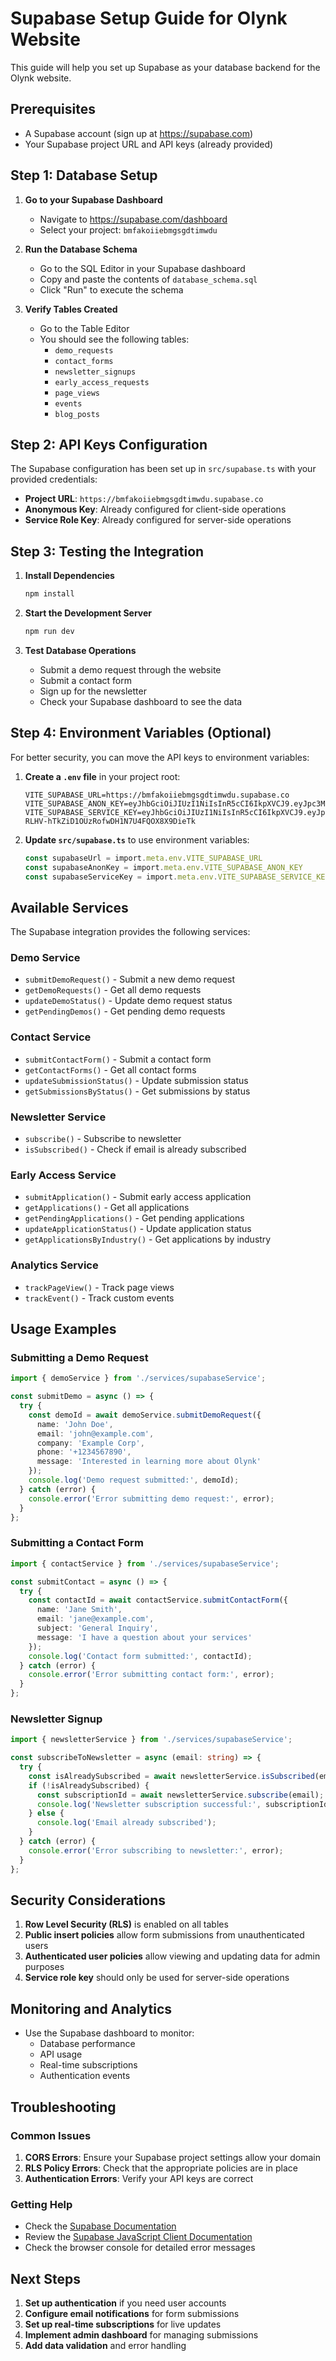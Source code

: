 # Supabase Setup Guide for Olynk Website

This guide will help you set up Supabase as your database backend for the Olynk website.

## Prerequisites

- A Supabase account (sign up at https://supabase.com)
- Your Supabase project URL and API keys (already provided)

## Step 1: Database Setup

1. **Go to your Supabase Dashboard**
   - Navigate to https://supabase.com/dashboard
   - Select your project: `bmfakoiiebmgsgdtimwdu`

2. **Run the Database Schema**
   - Go to the SQL Editor in your Supabase dashboard
   - Copy and paste the contents of `database_schema.sql`
   - Click "Run" to execute the schema

3. **Verify Tables Created**
   - Go to the Table Editor
   - You should see the following tables:
     - `demo_requests`
     - `contact_forms`
     - `newsletter_signups`
     - `early_access_requests`
     - `page_views`
     - `events`
     - `blog_posts`

## Step 2: API Keys Configuration

The Supabase configuration has been set up in `src/supabase.ts` with your provided credentials:

- **Project URL**: `https://bmfakoiiebmgsgdtimwdu.supabase.co`
- **Anonymous Key**: Already configured for client-side operations
- **Service Role Key**: Already configured for server-side operations

## Step 3: Testing the Integration

1. **Install Dependencies**
   ```bash
   npm install
   ```

2. **Start the Development Server**
   ```bash
   npm run dev
   ```

3. **Test Database Operations**
   - Submit a demo request through the website
   - Submit a contact form
   - Sign up for the newsletter
   - Check your Supabase dashboard to see the data

## Step 4: Environment Variables (Optional)

For better security, you can move the API keys to environment variables:

1. **Create a `.env` file** in your project root:
   ```env
   VITE_SUPABASE_URL=https://bmfakoiiebmgsgdtimwdu.supabase.co
   VITE_SUPABASE_ANON_KEY=eyJhbGciOiJIUzI1NiIsInR5cCI6IkpXVCJ9.eyJpc3MiOiJzdXBhYmFzZSIsInJlZiI6ImJtZmFrb2lpZWJtc2dkdGltd2R1Iiwicm9sZSI6ImFub24iLCJpYXQiOjE3NTM3MjE4MDgsImV4cCI6MjA2OTI5NzgwOH0.z3sqY4qSnNXx2tYVkJu10KkQDWkXTi9cT8iilwnBB8w
   VITE_SUPABASE_SERVICE_KEY=eyJhbGciOiJIUzI1NiIsInR5cCI6IkpXVCJ9.eyJpc3MiOiJzdXBhYmFzZSIsInJlZiI6ImJtZmFrb2lpZWJtc2dkdGltd2R1Iiwicm9sZSI6InNlcnZpY2Vfcm9sZSIsImlhdCI6MTc1MzcyMTgwOCwiZXhwIjoyMDY5Mjk3ODA4fQ.dkPn-RLHV-hTkZiD1OUzRofwDH1N7U4FQOX8X9DieTk
   ```

2. **Update `src/supabase.ts`** to use environment variables:
   ```typescript
   const supabaseUrl = import.meta.env.VITE_SUPABASE_URL
   const supabaseAnonKey = import.meta.env.VITE_SUPABASE_ANON_KEY
   const supabaseServiceKey = import.meta.env.VITE_SUPABASE_SERVICE_KEY
   ```

## Available Services

The Supabase integration provides the following services:

### Demo Service
- `submitDemoRequest()` - Submit a new demo request
- `getDemoRequests()` - Get all demo requests
- `updateDemoStatus()` - Update demo request status
- `getPendingDemos()` - Get pending demo requests

### Contact Service
- `submitContactForm()` - Submit a contact form
- `getContactForms()` - Get all contact forms
- `updateSubmissionStatus()` - Update submission status
- `getSubmissionsByStatus()` - Get submissions by status

### Newsletter Service
- `subscribe()` - Subscribe to newsletter
- `isSubscribed()` - Check if email is already subscribed

### Early Access Service
- `submitApplication()` - Submit early access application
- `getApplications()` - Get all applications
- `getPendingApplications()` - Get pending applications
- `updateApplicationStatus()` - Update application status
- `getApplicationsByIndustry()` - Get applications by industry

### Analytics Service
- `trackPageView()` - Track page views
- `trackEvent()` - Track custom events

## Usage Examples

### Submitting a Demo Request
```typescript
import { demoService } from './services/supabaseService';

const submitDemo = async () => {
  try {
    const demoId = await demoService.submitDemoRequest({
      name: 'John Doe',
      email: 'john@example.com',
      company: 'Example Corp',
      phone: '+1234567890',
      message: 'Interested in learning more about Olynk'
    });
    console.log('Demo request submitted:', demoId);
  } catch (error) {
    console.error('Error submitting demo request:', error);
  }
};
```

### Submitting a Contact Form
```typescript
import { contactService } from './services/supabaseService';

const submitContact = async () => {
  try {
    const contactId = await contactService.submitContactForm({
      name: 'Jane Smith',
      email: 'jane@example.com',
      subject: 'General Inquiry',
      message: 'I have a question about your services'
    });
    console.log('Contact form submitted:', contactId);
  } catch (error) {
    console.error('Error submitting contact form:', error);
  }
};
```

### Newsletter Signup
```typescript
import { newsletterService } from './services/supabaseService';

const subscribeToNewsletter = async (email: string) => {
  try {
    const isAlreadySubscribed = await newsletterService.isSubscribed(email);
    if (!isAlreadySubscribed) {
      const subscriptionId = await newsletterService.subscribe(email);
      console.log('Newsletter subscription successful:', subscriptionId);
    } else {
      console.log('Email already subscribed');
    }
  } catch (error) {
    console.error('Error subscribing to newsletter:', error);
  }
};
```

## Security Considerations

1. **Row Level Security (RLS)** is enabled on all tables
2. **Public insert policies** allow form submissions from unauthenticated users
3. **Authenticated user policies** allow viewing and updating data for admin purposes
4. **Service role key** should only be used for server-side operations

## Monitoring and Analytics

- Use the Supabase dashboard to monitor:
  - Database performance
  - API usage
  - Real-time subscriptions
  - Authentication events

## Troubleshooting

### Common Issues

1. **CORS Errors**: Ensure your Supabase project settings allow your domain
2. **RLS Policy Errors**: Check that the appropriate policies are in place
3. **Authentication Errors**: Verify your API keys are correct

### Getting Help

- Check the [Supabase Documentation](https://supabase.com/docs)
- Review the [Supabase JavaScript Client Documentation](https://supabase.com/docs/reference/javascript)
- Check the browser console for detailed error messages

## Next Steps

1. **Set up authentication** if you need user accounts
2. **Configure email notifications** for form submissions
3. **Set up real-time subscriptions** for live updates
4. **Implement admin dashboard** for managing submissions
5. **Add data validation** and error handling 
